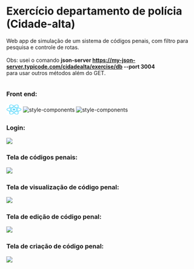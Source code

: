 # Exercício departamento de polícia (Cidade-alta)

Web app de simulação de um sistema de códigos penais, com filtro para pesquisa e controle de rotas.<br><br>
Obs: usei o comando <strong>json-server https://my-json-server.typicode.com/cidadealta/exercise/db --port 3004</strong><br>
para usar outros métodos além do GET.

<div style='display: inline-block'>
  <h3>Front end:</h3>
  <img align='center' alt='react' height='30' title='reactjs' width='40' src='https://raw.githubusercontent.com/devicons/devicon/master/icons/react/react-original.svg' />
  <img align='center'alt='style-components' title='styled-components' height='30' width='40' src='https://github.githubassets.com/images/icons/emoji/unicode/1f485.png' />
  <img align='center'alt='style-components' title='react-hook-form' height='50' width='40' src='https://avatars.githubusercontent.com/u/53986236?s=280&v=4' />
  
</div>

<h3>Login:</h3>
<img src="https://user-images.githubusercontent.com/62312987/160025871-1e4f30e8-2b71-4be6-9210-7552cb556ee5.png"/>

<h3>Tela de códigos penais:</h3>

<img src="https://user-images.githubusercontent.com/62312987/160026224-b6e39086-bd52-4323-8577-c7d31edd8101.png"/>

<h3>Tela de visualização de código penal:</h3>
<img src="https://user-images.githubusercontent.com/62312987/160026765-cb84c553-0a26-48e1-8b04-884a393b3e45.png"/>

<h3>Tela de edição de código penal:</h3>
<img src="https://user-images.githubusercontent.com/62312987/160026642-09698fe1-a0f8-4cf1-b156-3f093f621167.png"/>

<h3>Tela de criação de código penal:</h3>
<img src="https://user-images.githubusercontent.com/62312987/160026542-feb5b3c2-c303-42b7-bac5-3c728f33c128.png"/>

